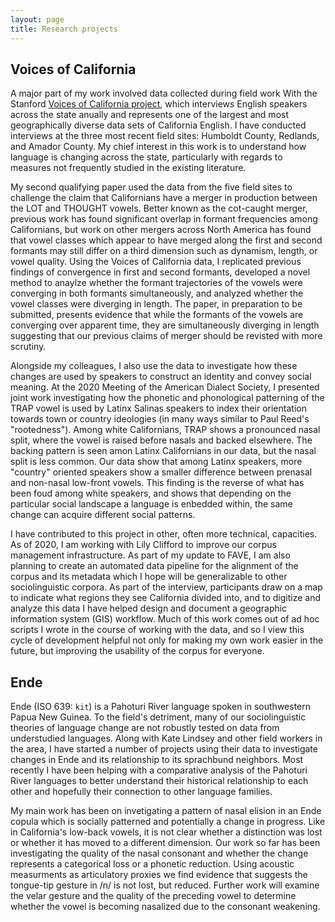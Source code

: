 ```yaml
---
layout: page
title: Research projects
---
```


## Voices of California
A major part of my work involved data collected during field work With the Stanford 
[Voices of California project](http://web.stanford.edu/dept/linguistics/VoCal/index.html), which interviews English speakers across
the state anually and represents one of the largest and most geographically diverse data sets of California English. I have 
conducted interviews at the three most recent field sites: Humboldt County, Redlands, and Amador County. My chief interest in this 
work is to understand how language is changing across the state, particularly with regards to measures not frequently studied in the
existing literature.

My second qualifying paper used the data from the five field sites to challenge the claim that Californians have a merger in 
production between the LOT and THOUGHT vowels. Better known as the cot-caught merger, previous work has found significant overlap in
formant frequencies among Californians, but work on other mergers across North America has found that vowel classes which appear
to have merged along the first and second formants may still differ on a third dimension such as dynamism, length, or vowel quality.
Using the Voices of California data, I replicated previous findings of convergence in first and second formants, developed a novel
method to anaylze whether the formant trajectories of the vowels were converging in both formants simultaneously, and analyzed
whether the vowel classes were diverging in length. The paper, in preparation to be submitted, presents evidence that while the 
formants of the vowels are converging over apparent time, they are simultaneously diverging in length suggesting that our previous 
claims of merger should be revisted with more scrutiny.

Alongside my colleagues, I also use the data to investigate how these changes are used by speakers to construct an identity and 
convey social meaning. At the 2020 Meeting of the American Dialect Society, I presented joint work investigating how the phonetic 
and phonological patterning of the TRAP vowel is used by Latinx Salinas speakers to index their orientation towards town or country 
ideologies (in many ways similar to Paul Reed's "rootedness"). Among white Californians, TRAP shows a pronounced nasal split, where
the vowel is raised before nasals and backed elsewhere. The backing pattern is seen amon Latinx Californians in our data, but the 
nasal split is less common. Our data show that among Latinx speakers, more "country" oriented speakers show a smaller difference 
between prenasal and non-nasal low-front vowels. This finding is the reverse of what has been foud among white speakers, and shows 
that depending on the particular social landscape a language is enbedded within, the same change can acquire different social 
patterns.

I have contributed to this project in other, often more technical, capacities. As of 2020, I am working with Lily Clifford to improve
our corpus management infrastructure. As part of my update to FAVE, I am also planning to create an automated data pipeline for the 
alignment of the corpus and its metadata which I hope will be generalizable to other sociolinguistic corpora. As part of the interview, participants draw on a map to indicate what regions they see California divided into, and to digitize and analyze this data I 
have helped design and document a geographic information system (GIS) workflow. Much of this work comes out of ad hoc scripts I wrote
in the course of working with the data, and so I view this cycle of development helpful not only for making my own work easier in 
the future, but improving the usability of the corpus for everyone.

## Ende
Ende (ISO 639: `kit`) is a Pahoturi River language spoken in southwestern Papua New Guinea. To the field's detriment, many of our 
sociolinguistic theories of language change are not robustly tested on data from understudied languages. Along with Kate Lindsey and
other field workers in the area, I have started a number of projects using their data to investigate changes in Ende and its 
relationship to its sprachbund neighbors. Most recently I have been helping with a comparative analysis of the Pahoturi River 
languages to better understand their historical relationship to each other and hopefully their connection to other language families.

My main work has been on invetigating a pattern of nasal elision in an Ende copula which is socially patterned and potentially a 
change in progress. Like in California's low-back vowels, it is not clear whether a distinction was lost or whether it has moved 
to a different dimension. Our work so far has been investigating the quality of the nasal consonant and whether the change 
represents a categorical loss or a phonetic reduction. Using acoustic measurments as articulatory proxies we find evidence that 
suggests the tongue-tip gesture in /n/ is not lost, but reduced. Further work will examine the velar gesture and the quality of 
the preceding vowel to determine whether the vowel is becoming nasalized due to the consonant weakening.
